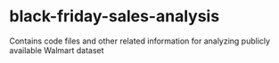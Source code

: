 # black-friday-sales-analysis
Contains code files and other related information for analyzing publicly available Walmart dataset 
